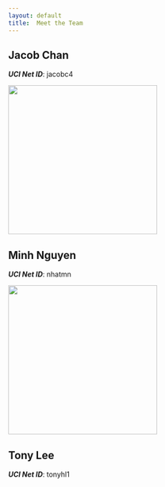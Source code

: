 ```yaml
---
layout: default
title:  Meet the Team
---
```



## Jacob Chan
***UCI Net ID***: jacobc4

<img src="https://scontent.xx.fbcdn.net/v/t1.0-9/12096140_767251450051803_8510936584153081057_n.jpg?oh=d246d7e60094b8b6a449b648a73f90e6&oe=59A73859" height="300" width="300">

## Minh Nguyen
***UCI Net ID***: nhatmn

<img src="https://scontent.xx.fbcdn.net/v/t1.0-9/15826720_10202485259530969_5849421558535912554_n.jpg?oh=78eea22f2eee7d45c26e6bc2af2b74f7&oe=59B2651A" height="300" width="300">

## Tony Lee
***UCI Net ID***: tonyhl1
